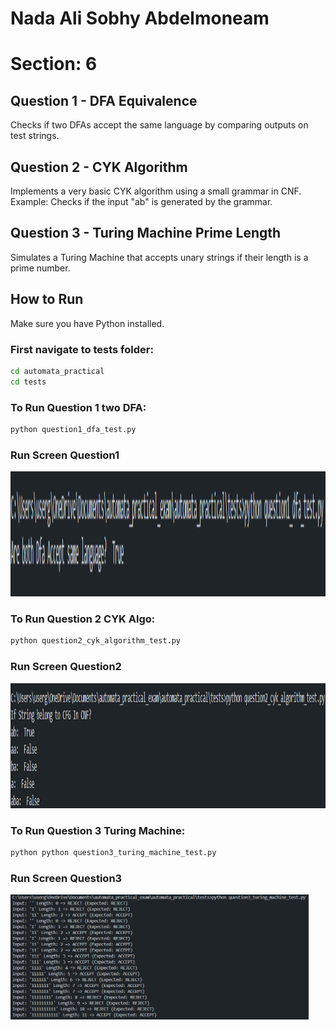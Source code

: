 # Nada Ali Sobhy Abdelmoneam

# Section: 6


## Question 1 - DFA Equivalence
Checks if two DFAs accept the same language by comparing outputs on test strings.

## Question 2 - CYK Algorithm
Implements a very basic CYK algorithm using a small grammar in CNF.
Example: Checks if the input "ab" is generated by the grammar.

## Question 3 - Turing Machine Prime Length
Simulates a Turing Machine that accepts unary strings if their length is a prime number.

## How to Run
Make sure you have Python installed.

### First navigate to tests folder:
```bash
cd automata_practical
cd tests
```
### To Run Question 1 two DFA:
```bash
python question1_dfa_test.py 
```
### Run Screen Question1
<p align="start">
  <img src="./image_run/ques1.png" height="200">
</p>

### To Run Question 2 CYK Algo:
```bash
python question2_cyk_algorithm_test.py 
```
### Run Screen Question2
<p align="start">
  <img src="./image_run/ques2.png" height="200">
</p>

### To Run Question 3 Turing Machine:
```bash
python python question3_turing_machine_test.py
```
### Run Screen Question3
<p align="start">
  <img src="./image_run/ques3.png" height="200">
</p>